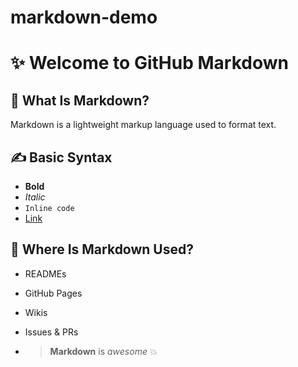 # markdown-demo
# ✨ Welcome to GitHub Markdown

## 🧠 What Is Markdown?
Markdown is a lightweight markup language used to format text.

## ✍️ Basic Syntax
- **Bold**
- _Italic_
- `Inline code`
- [Link](https://github.com)

## 📁 Where Is Markdown Used?
- READMEs
- GitHub Pages
- Wikis
- Issues & PRs

- > **Markdown** is _awesome_ 💥

